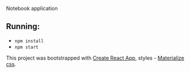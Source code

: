 Notebook application

## Running:
* `npm install`
* `npm start`

This project was bootstrapped with [Create React App](https://github.com/facebookincubator/create-react-app), styles - [Materialize css](http://materializecss.com/).